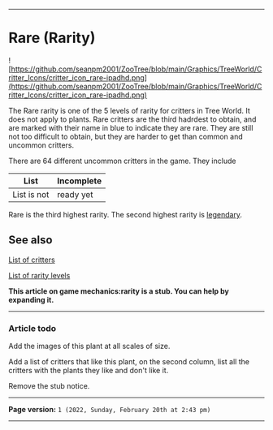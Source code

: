 
***

# Rare (Rarity)

![https://github.com/seanpm2001/ZooTree/blob/main/Graphics/TreeWorld/Critter_Icons/critter_icon_rare-ipadhd.png](https://github.com/seanpm2001/ZooTree/blob/main/Graphics/TreeWorld/Critter_Icons/critter_icon_rare-ipadhd.png)

The Rare rarity is one of the 5 levels of rarity for critters in Tree World. It does not apply to plants. Rare critters are the third hadrdest to obtain, and are marked with their name in blue to indicate they are rare. They are still not too difficult to obtain, but they are harder to get than common and uncommon critters.

There are 64 different uncommon critters in the game. They include

List | Incomplete
---|---
List is not | ready yet

Rare is the third highest rarity. The second highest rarity is [legendary](/seanpm2001/SeansLifeArchive_Images_ThePlayForge_Tree-World/wiki//Rarity-Legendary/).

## See also

[List of critters](https://github.com/seanpm2001/SeansLifeArchive_Images_ThePlayForge_Tree-World/wiki/List-of-Critters/)

[List of rarity levels](https://github.com/seanpm2001/SeansLifeArchive_Images_ThePlayForge_Tree-World/wiki/List-of-Rarity-levels/)

**This article on game mechanics:rarity is a stub. You can help by expanding it.**

***

### Article todo

Add the images of this plant at all scales of size.

Add a list of critters that like this plant, on the second column, list all the critters with the plants they like and don't like it.

Remove the stub notice.

***

**Page version:** `1 (2022, Sunday, February 20th at 2:43 pm)`

***
